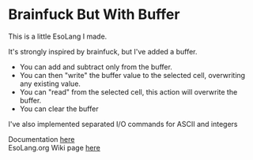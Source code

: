 # Brainfuck But With Buffer

This is a little EsoLang I made.

It's strongly inspired by brainfuck, but I've added a buffer.
- You can add and subtract only from the buffer.
- You can then "write" the buffer value to the selected cell, overwriting any existing value.
- You can "read" from the selected cell, this action will overwrite the buffer.
- You can clear the buffer

I've also implemented separated I/O commands for ASCII and integers

Documentation <a href="DOCUMENTATION">here</a></br>
EsoLang.org Wiki page <a href="https://esolangs.org/wiki/Brainfuck_But_With_Buffer">here</a>
